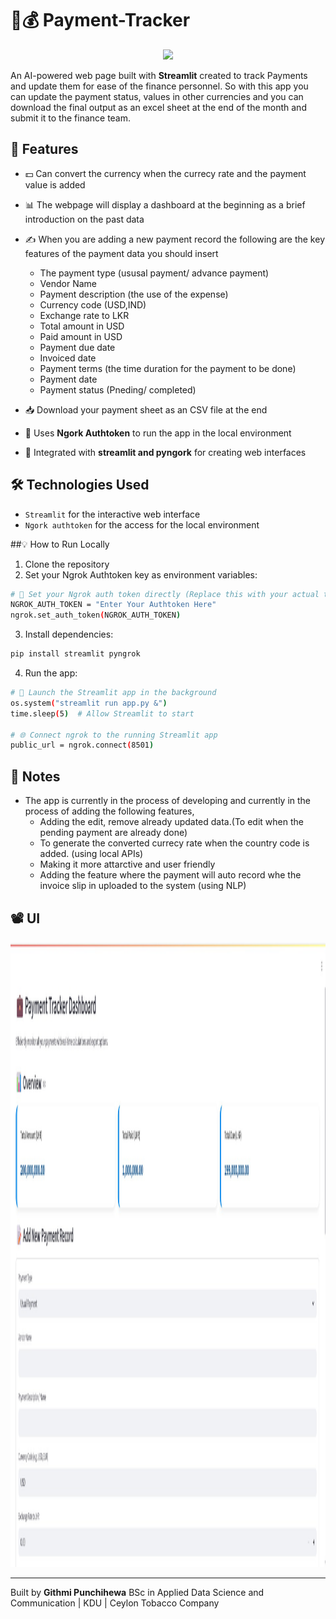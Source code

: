 # 💼💰 Payment-Tracker

<div align="center">
  <img height="300" src="https://media0.giphy.com/media/v1.Y2lkPTc5MGI3NjExODNyZnZwbzM4M3Y2ODN4OWRqOGRrN3pzN2J1bXlidHlmNHlsNjFweiZlcD12MV9pbnRlcm5hbF9naWZfYnlfaWQmY3Q9Zw/13ln9K5TWkNTLa/giphy.gif"  />
</div>

An AI-powered web page built with **Streamlit** created to track Payments and update them for ease of the finance personnel. So with this app you can update the payment status, values in other currencies and you can download the final output as an excel sheet at the end of the month and submit it to the finance team.

## 🚀 Features

- 💵 Can convert the currency when the currecy rate and the payment value is added
- 📊 The webpage will display a dashboard at the beginning as a brief introduction on the past data
- ✍️ When you are adding a new payment record the following are the key features of the payment data you should insert

  - The payment type (ususal payment/ advance payment)
  - Vendor Name
  - Payment description (the use of the expense)
  - Currency code (USD,IND)
  - Exchange rate to LKR
  - Total amount in USD
  - Paid amount in USD
  - Payment due date
  - Invoiced date
  - Payment terms (the time duration for the payment to be done)
  - Payment date
  - Payment status (Pneding/ completed)
    
- 📥 Download your payment sheet as an CSV file at the end
- 🔐 Uses **Ngork Authtoken** to run the app in the local environment
- 🔗 Integrated with **streamlit and pyngork** for creating web interfaces

## 🛠️ Technologies Used

- `Streamlit` for the interactive web interface  
- `Ngork authtoken` for the access for the local environment

##💡 How to Run Locally

1. Clone the repository  
2. Set your Ngrok Authtoken key as environment variables:

```bash
# 🔑 Set your Ngrok auth token directly (Replace this with your actual token)
NGROK_AUTH_TOKEN = "Enter Your Authtoken Here"
ngrok.set_auth_token(NGROK_AUTH_TOKEN)
````

3. Install dependencies:

```bash
pip install streamlit pyngrok
```

4. Run the app:

```bash
# 🚀 Launch the Streamlit app in the background
os.system("streamlit run app.py &")
time.sleep(5)  # Allow Streamlit to start

# 🌐 Connect ngrok to the running Streamlit app
public_url = ngrok.connect(8501)
```

## 📌 Notes

* The app is currently in the process of developing and currently in the process of adding the following features,
  - Adding the edit, remove already updated data.(To edit when the pending payment are already done)
  - To generate the converted currecy rate when the country code is added. (using local APIs)
  - Making it more attarctive and user friendly
  - Adding the feature where the payment will auto record whe the invoice slip in uploaded to the system (using NLP)

## 📽 UI
<div align="center">
  <img height="1000" src="Visual UI.jpg"  />
</div>

---

Built by **Githmi Punchihewa**
BSc in Applied Data Science and Communication | KDU | Ceylon Tobacco Company
